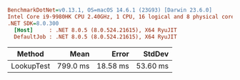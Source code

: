 ``` ini

BenchmarkDotNet=v0.13.1, OS=macOS 14.6.1 (23G93) [Darwin 23.6.0]
Intel Core i9-9980HK CPU 2.40GHz, 1 CPU, 16 logical and 8 physical cores
.NET SDK=8.0.300
  [Host]     : .NET 8.0.5 (8.0.524.21615), X64 RyuJIT
  DefaultJob : .NET 8.0.5 (8.0.524.21615), X64 RyuJIT


```
|     Method |     Mean |    Error |   StdDev |
|----------- |---------:|---------:|---------:|
| LookupTest | 799.0 ms | 18.58 ms | 53.60 ms |
